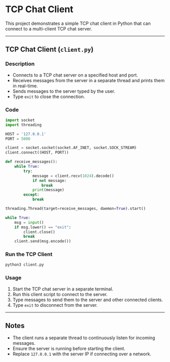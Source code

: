 
# TCP Chat Client

This project demonstrates a simple TCP chat client in Python that can connect to a multi-client TCP chat server.

---

## **TCP Chat Client (`client.py`)**

### **Description**
- Connects to a TCP chat server on a specified host and port.
- Receives messages from the server in a separate thread and prints them in real-time.
- Sends messages to the server typed by the user.
- Type `exit` to close the connection.

### **Code**
```python
import socket
import threading

HOST = '127.0.0.1'
PORT = 5000

client = socket.socket(socket.AF_INET, socket.SOCK_STREAM)
client.connect((HOST, PORT))

def receive_messages():
    while True:
        try:
            message = client.recv(1024).decode()
            if not message:
                break
            print(message)
        except:
            break

threading.Thread(target=receive_messages, daemon=True).start()

while True:
    msg = input()
    if msg.lower() == "exit":
        client.close()
        break
    client.send(msg.encode())
```

### **Run the TCP Client**
```bash
python3 client.py
```

### **Usage**
1. Start the TCP chat server in a separate terminal.
2. Run this client script to connect to the server.
3. Type messages to send them to the server and other connected clients.
4. Type `exit` to disconnect from the server.

---

## **Notes**
- The client runs a separate thread to continuously listen for incoming messages.
- Ensure the server is running before starting the client.
- Replace `127.0.0.1` with the server IP if connecting over a network.
